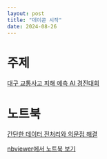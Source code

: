 ```yaml
---
layout: post
title: "데이콘 시작"
date: 2024-08-26
---
```


# 주제 

[대구 교통사고 피해 예측 AI 경진대회](https://dacon.io/competitions/official/236193/codeshare?page=1&dtype=view&ptype=pub&keyword)

# 노트북

[간단한 데이터 전처리와 의문점 해결](https://colab.research.google.com/drive/1vKQc8z-uG9rh-BIkBcgvWcCSMtc5cVzM)

[nbviewer에서 노트북 보기](https://nbviewer.org/github/Boostcamp-AI-Tech-Recsys-team2/Prediction-of-Traffic-Accident-Victims-in-Daegu/blob/hyeongu/EDA/EDA_hyeongu.ipynb)
